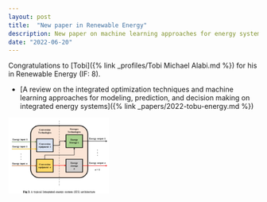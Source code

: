 ```yaml
---
layout: post
title:  "New paper in Renewable Energy"
description: New paper on machine learning approaches for energy systems published in Renewable Energy.
date: "2022-06-20"
---
```


Congratulations to [Tobi]({% link _profiles/Tobi Michael Alabi.md %}) for his in Renewable Energy (IF: 8).

- [A review on the integrated optimization techniques and machine learning approaches for modeling, prediction, and decision making on integrated energy systems]({% link _papers/2022-tobu-energy.md %})

<img src="/assets/thumbnails/2022J3_tobi_energy.png" style="width: 40% !important;" />